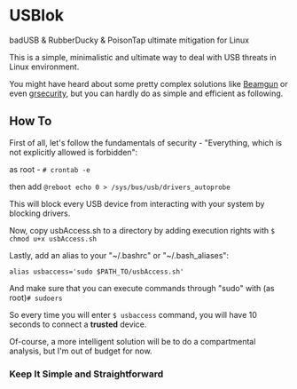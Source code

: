 # USBlok
badUSB & RubberDucky & PoisonTap ultimate mitigation for Linux

This is a simple, minimalistic and ultimate way to deal with USB threats in Linux environment.

You might have heard about some pretty complex solutions like [Beamgun](https://jlospinoso.github.io/infosec/usb%20rubber%20ducky/c%23/clr/wpf/.net/security/2016/11/15/usb-rubber-ducky-defeat.html) or even [grsecurity](https://twitter.com/subgraph/status/775746898560811008/photo/1), but you can hardly do as simple and efficient as following.

## How To
First of all, let's follow the fundamentals of security - "Everything, which is not explicitly allowed is forbidden":

as root - `# crontab -e`
  
then add `@reboot echo 0 > /sys/bus/usb/drivers_autoprobe`
  
This will block every USB device from interacting with your system by blocking drivers.

Now, copy usbAccess.sh to a directory by adding execution rights with `$ chmod u+x usbAccess.sh`

Lastly, add an alias to your "~/.bashrc" or "~/.bash_aliases":

`alias usbaccess='sudo $PATH_TO/usbAccess.sh'`

And make sure that you can execute commands through "sudo" with (as root)`# sudoers`

So every time you will enter `$ usbaccess` command, you will have 10 seconds to connect a **trusted** device.

Of-course, a more intelligent solution will be to do a compartmental analysis, but I'm out of budget for now.

### Keep It Simple and Straightforward
